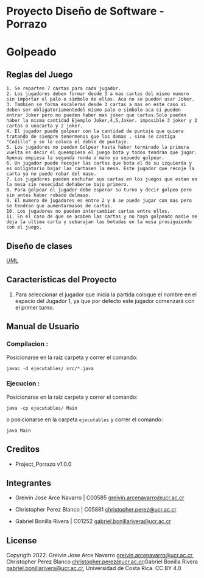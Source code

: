 # Proyecto Diseño de Software - Porrazo
# **Golpeado**

## **Reglas del Juego**

    1. Se reparten 7 cartas para cada jugador.
    2. Los jugadores deben formar desde 3 a mas cartas del mismo numero sin importar el palo o simbolo de ellas. Aca no se pueden usar Joker.
    3. Tambien se forma escaleras desde 3 cartas a mas en este caso si deben ser obligatoriamentedel mismo palo o simbolo aca si pueden entrar Joker pero no pueden haber mas joker que cartas.Solo pueden haber la misma cantidad Ejemplo Joker,4,5,Joker. imposible 3 joker y 2 cartas o unacarta y 2 joker.
    4. El jugador puede golpear con la cantidad de puntaje que quiera tratando de siempre tenermenos que los demas . sino se castiga "Codillo" y se le coloca el doble de puntaje.
    5. Los jugadores no pueden Golpear hasta haber terminado la primera vuelta es decir el queempiesa el juego bota y todos tendran que jugar. Apenas empiesa la segunda ronda o mano ya sepuede golpear.
    6. Un jugador puede recojer las cartas que bota el de su izquierda y es obligatorio bajar las cartasen la mesa. Este jugador que recoje la carta ya no puede robar del maso.
    7. Los jugadores pueden enchufar sus cartas en los juegos que estan en la mesa sin nesecidad dehaberse bajo primero.
    8. Para golpear el jugador debe esperar su turno y decir golpeo pero sin antes haber robado delmaso.
    9. El numero de jugadores es entre 2 y 8 se puede jugar con mas pero se tendran que aumentarmasos de cartas.
    10. Los jugadores no pueden intercambiar cartas entre ellos.
    11. En el caso de que se acaben las cartas y no haya golpeado nadie se deja la ultima carta y sebarajan las botadas en la mesa prosiguiendo con el juego.

## **Diseño de clases**

[UML](https://github.com/gabrielb19/porrazo/tree/main/design#readme)

## **Caracteristicas del Proyecto**
1. Para seleccionar el jugador que inicia la partida coloque el nombre en el espacio del Jugador 1, ya que por defecto este jugador comenzará con el primer turno.

## **Manual de Usuario**

### **Compilacion :**

Posicionarse en la raiz carpeta y correr el comando:

`javac -d ejecutables/ src/*.java`

### **Ejecucion :**
Posicionarse en la raiz carpeta y correr el comando:

`java -cp ejecutables/ Main`

o posicionarse en la carpeta `ejecutables` y correr el comando:

`java Main`

## **Creditos**

- Project_Porrazo v1.0.0 

## **Integrantes**

- Greivin Jose Arce Navarro | C00585 <greivin.arcenavarro@ucr.ac.cr>

- Christopher Perez Blanco | C05881 <christopher.perez@ucr.ac.cr>

- Gabriel Bonilla Rivera | C01252 <gabriel.bonillarivera@ucr.ac.cr>


## **License**

Copyrigth 2022. Greivin Jose Arce Navarro <greivin.arcenavarro@ucr.ac.cr>, Christopher Perez Blanco <christopher.perez@ucr.ac.cr>,Gabriel Bonilla Rivera <gabriel.bonillarivera@ucr.ac.cr>, Universidad de Costa Rica. CC BY 4.0